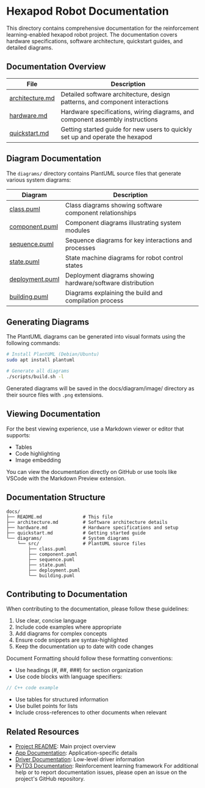 # Hexapod Robot Documentation

This directory contains comprehensive documentation for the reinforcement learning-enabled hexapod robot project. The documentation covers hardware specifications, software architecture, quickstart guides, and detailed diagrams.

## Documentation Overview

| File                                        | Description                                                                   |
|---------------------------------------------|-------------------------------------------------------------------------------|
| [architecture.md](overview/architecture.md) | Detailed software architecture, design patterns, and component interactions   |
| [hardware.md](overview/hardware.md)         | Hardware specifications, wiring diagrams, and component assembly instructions |
| [quickstart.md](overview/quickstart.md)     | Getting started guide for new users to quickly set up and operate the hexapod |

## Diagram Documentation

The `diagrams/` directory contains PlantUML source files that generate various system diagrams:

| Diagram                                        | Description                                                |
|------------------------------------------------|------------------------------------------------------------|
| [class.puml](diagram/src/class.puml)           | Class diagrams showing software component relationships    |
| [component.puml](diagram/src/component.puml)   | Component diagrams illustrating system modules             |
| [sequence.puml](diagram/src/sequence.puml)     | Sequence diagrams for key interactions and processes       |
| [state.puml](diagram/src/state.puml)           | State machine diagrams for robot control states            |
| [deployment.puml](diagram/src/deployment.puml) | Deployment diagrams showing hardware/software distribution |
| [building.puml](diagram/src/building.puml)     | Diagrams explaining the build and compilation process      |

## Generating Diagrams

The PlantUML diagrams can be generated into visual formats using the following commands:

```bash
# Install PlantUML (Debian/Ubuntu)
sudo apt install plantuml

# Generate all diagrams
./scripts/build.sh -l
```

Generated diagrams will be saved in the docs/diagram/image/ directory as their source files with `.png` extensions.

## Viewing Documentation

For the best viewing experience, use a Markdown viewer or editor that supports:

- Tables
- Code highlighting
- Image embedding

You can view the documentation directly on GitHub or use tools like VSCode with the Markdown Preview extension.

## Documentation Structure

```t
docs/
├── README.md               # This file
├── architecture.md         # Software architecture details
├── hardware.md             # Hardware specifications and setup
├── quickstart.md           # Getting started guide
└── diagrams/               # System diagrams
    └── src/                # PlantUML source files
        ├── class.puml
        ├── component.puml
        ├── sequence.puml
        ├── state.puml
        ├── deployment.puml
        └── building.puml
```

## Contributing to Documentation
When contributing to the documentation, please follow these guidelines:
1. Use clear, concise language
2. Include code examples where appropriate
3. Add diagrams for complex concepts
4. Ensure code snippets are syntax-highlighted
5. Keep the documentation up to date with code changes

Document Formatting should follow these formatting conventions:
- Use headings (#, ##, ###) for section organization
- Use code blocks with language specifiers:
```cpp
// C++ code example
```
- Use tables for structured information
- Use bullet points for lists
- Include cross-references to other documents when relevant

## Related Resources
- [Project README](README.md): Main project overview
- [App Documentation](../app/README.md): Application-specific details
- [Driver Documentation](../driver/README.md): Low-level driver information
- [PyTD3 Documentation](../pytd3/README.md): Reinforcement learning framework
For additional help or to report documentation issues, please open an issue on the project's GitHub repository.
